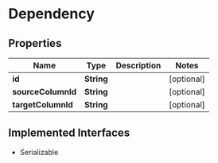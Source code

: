 

# Dependency


## Properties

Name | Type | Description | Notes
------------ | ------------- | ------------- | -------------
**id** | **String** |  |  [optional]
**sourceColumnId** | **String** |  |  [optional]
**targetColumnId** | **String** |  |  [optional]


## Implemented Interfaces

* Serializable


